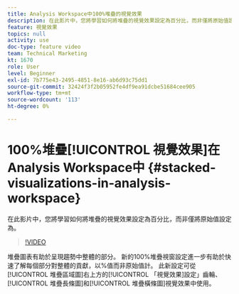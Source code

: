 ```yaml
---
title: Analysis Workspace中100%堆疊的視覺效果
description: 在此影片中，您將學習如何將堆疊的視覺效果設定為百分比，而非僅將原始值設定為。
feature: 視覺效果
topics: null
activity: use
doc-type: feature video
team: Technical Marketing
kt: 1670
role: User
level: Beginner
exl-id: 7b775e43-2495-4851-8e16-ab6d93c75dd1
source-git-commit: 32424f3f2b05952fe4df9ea91dcbe51684cee905
workflow-type: tm+mt
source-wordcount: '113'
ht-degree: 0%

---
```


# 100%堆疊[!UICONTROL 視覺效果]在Analysis Workspace中 {#stacked-visualizations-in-analysis-workspace}

在此影片中，您將學習如何將堆疊的視覺效果設定為百分比，而非僅將原始值設定為。

>[!VIDEO](https://video.tv.adobe.com/v/23131/?quality=12)

堆疊圖表有助於呈現趨勢中整體的部分。 新的100%堆疊視窗設定進一步有助於快速了解每個部分對整體的貢獻，以%值而非原始值計。 此新設定可從[!UICONTROL 堆疊區域圖]右上方的[!UICONTROL 「視覺效果]設定」齒輪、[!UICONTROL 堆疊長條圖]和[!UICONTROL 堆疊橫條圖]視覺效果中使用。
